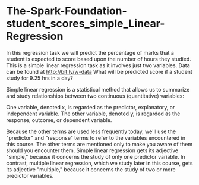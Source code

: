 # The-Spark-Foundation-student_scores_simple_Linear-Regression

In this regression task we will predict the percentage of marks that a student is expected to score based upon the number of hours they studied. This is a simple linear regression task as it involves just two variables. Data can be found at http://bit.ly/w-data What will be predicted score if a student study for 9.25 hrs in a day?

Simple linear regression is a statistical method that allows us to summarize and study relationships between two continuous (quantitative) variables:

One variable, denoted x, is regarded as the predictor, explanatory, or independent variable. The other variable, denoted y, is regarded as the response, outcome, or dependent variable.

Because the other terms are used less frequently today, we'll use the "predictor" and "response" terms to refer to the variables encountered in this course. The other terms are mentioned only to make you aware of them should you encounter them. Simple linear regression gets its adjective "simple," because it concerns the study of only one predictor variable. In contrast, multiple linear regression, which we study later in this course, gets its adjective "multiple," because it concerns the study of two or more predictor variables.
